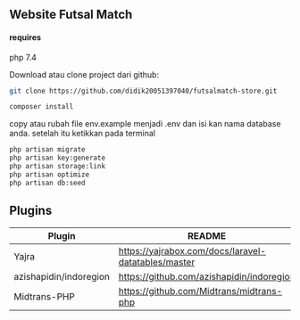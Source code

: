 ## Website Futsal Match

#### requires

php 7.4

Download atau clone project dari github:

```sh
git clone https://github.com/didik20051397040/futsalmatch-store.git
```

```sh
composer install
```

copy atau rubah file env.example menjadi .env dan isi kan nama database anda.
setelah itu ketikkan pada terminal

```sh
php artisan migrate
php artisan key:generate
php artisan storage:link
php artisan optimize
php artisan db:seed
```

## Plugins

| Plugin                 | README                                              |
| ---------------------- | --------------------------------------------------- |
| Yajra                  | https://yajrabox.com/docs/laravel-datatables/master |
| azishapidin/indoregion | https://github.com/azishapidin/indoregion           |
| Midtrans-PHP           | https://github.com/Midtrans/midtrans-php            |